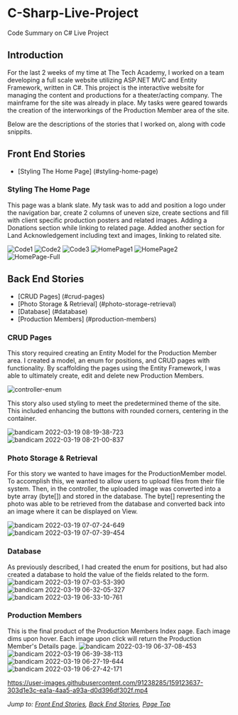 # C-Sharp-Live-Project
Code Summary on C# Live Project

## Introduction
For the last 2 weeks of my time at The Tech Academy, I worked on a team developing a full scale website utilizing ASP.NET MVC and Entity Framework, written in C#.
This project is the interactive website for managing the content and productions for a theater/acting company. The mainframe for the site was already in place. My tasks were geared towards the creation of the interworkings of the Production Member area of the site. 

Below are the descriptions of the stories that I worked on, along with code snippits.

## Front End Stories
* [Styling The Home Page] (#styling-home-page)

### Styling The Home Page
This page was a blank slate. My task was to add and position a logo under the navigation bar, create 2 columns of uneven size, create sections and fill with client specific production posters and related images. Adding a Donations section while linking to related page. Added another section for Land Acknowledgement including text and images, linking to related site.


![Code1](https://user-images.githubusercontent.com/91238285/159121765-c1973694-d4eb-46a0-9da6-42e0446017a2.jpg)
![Code2](https://user-images.githubusercontent.com/91238285/159121767-6d481ff5-e979-4c1d-85bc-b78dd803b028.jpg)
![Code3](https://user-images.githubusercontent.com/91238285/159121768-b9de3dde-de50-4687-81d3-b99cb44a610b.jpg)
![HomePage1](https://user-images.githubusercontent.com/91238285/159121770-64ee27ba-032d-4596-8990-626bd85339c8.jpg)
![HomePage2](https://user-images.githubusercontent.com/91238285/159121773-2e215c76-ee9c-46fc-a711-23ab263c01b3.jpg)
![HomePage-Full](https://user-images.githubusercontent.com/91238285/159121774-a15536de-6d1c-416b-9e72-aa647704e187.jpg)

## Back End Stories
* [CRUD Pages] (#crud-pages)
* [Photo Storage & Retrieval] (#photo-storage-retrieval)
* [Database] (#database)
* [Production Members] (#production-members)

### CRUD Pages
This story required creating an Entity Model for the Production Member area. I created a model, an enum for positions, and CRUD pages with functionality.
By scaffolding the pages using the Entity Framework, I was able to ultimately create, edit and delete new Production Members.

![controller-enum](https://user-images.githubusercontent.com/91238285/159122182-ff16d5b2-81c3-4475-8912-00ca5fe3cb19.jpg)

This story also used styling to meet the predetermined theme of the site. This included enhancing the buttons with rounded corners, centering in the container.

![bandicam 2022-03-19 08-19-38-723](https://user-images.githubusercontent.com/91238285/159122821-4c3f65c6-e4d2-4948-9180-6e6f667eb5ec.jpg)
![bandicam 2022-03-19 08-21-00-837](https://user-images.githubusercontent.com/91238285/159122822-a9f039f0-01fa-4cde-b973-093885e75a18.jpg)

### Photo Storage & Retrieval
For this story we wanted to have images for the ProductionMember model.  To accomplish this, we wanted to allow users to upload files from their file system.  Then, in the controller, the uploaded image was converted into a byte array (byte[]) and stored in the database.  The byte[] representing the photo was able to be retrieved from the database and converted back into an image where it can be displayed on View.

![bandicam 2022-03-19 07-07-24-649](https://user-images.githubusercontent.com/91238285/159123284-23a4e642-75f0-42ce-bd36-41244eda0098.jpg)
![bandicam 2022-03-19 07-07-39-454](https://user-images.githubusercontent.com/91238285/159123285-fa2c19c5-2548-467c-856d-9356b4ac449f.jpg)

### Database
As previously described, I had created the enum for positions, but had also created a database to hold the value of the fields related to the form.
![bandicam 2022-03-19 07-03-53-390](https://user-images.githubusercontent.com/91238285/159123443-ef89e226-3f11-407e-93cc-08d2e4a6224a.jpg)
![bandicam 2022-03-19 06-32-05-327](https://user-images.githubusercontent.com/91238285/159123461-0058a55a-29c9-4b9b-b006-791a2b6d8a29.jpg)
![bandicam 2022-03-19 06-33-10-761](https://user-images.githubusercontent.com/91238285/159123462-8357791e-9e73-44b2-b4bc-42205fd74a20.jpg)

### Production Members
This is the final product of the Production Members Index page. Each image dims upon hover. Each image upon click will return the Production Member's Details page.
![bandicam 2022-03-19 06-37-08-453](https://user-images.githubusercontent.com/91238285/159123631-5885ce06-ebed-4f4e-af1a-c44b9f274906.jpg)
![bandicam 2022-03-19 06-39-38-113](https://user-images.githubusercontent.com/91238285/159123634-91c7519a-5a72-49b2-9ad9-5865212b1ba9.jpg)
![bandicam 2022-03-19 06-27-19-644](https://user-images.githubusercontent.com/91238285/159123635-02d07a18-382f-46bb-81f7-1ae618e413cf.jpg)
![bandicam 2022-03-19 06-27-42-171](https://user-images.githubusercontent.com/91238285/159123636-075f9f7b-5b39-4797-802b-1c4dd1cd29c4.jpg)


https://user-images.githubusercontent.com/91238285/159123637-303d1e3c-ea1a-4aa5-a93a-d0d396df302f.mp4

*Jump to: [Front End Stories](#front-end-stories), [Back End Stories](#back-end-stories), [Page Top](#live-project)*
